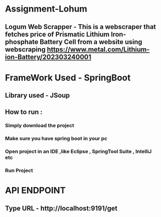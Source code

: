 # Assignment-Lohum
## Logum Web Scrapper -  This is a webscraper that fetches price of  Prismatic Lithium Iron-phosphate Battery Cell from a website using webscraping   https://www.metal.com/Lithium-ion-Battery/202303240001

# FrameWork Used  -  SpringBoot 
## Library used - JSoup

## How to run : 

### Simply download the project 
### Make sure you have spring boot in your pc 
### Open project in an IDE ,like Eclipse ,  SpringTool Suite , IntelliJ etc
### Run Project


# API ENDPOINT
## Type URL - http://localhost:9191/get













